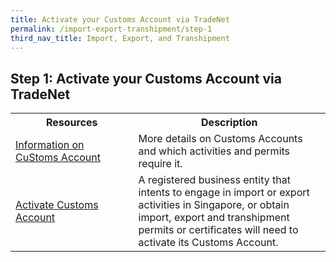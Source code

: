```yaml
---
title: Activate your Customs Account via TradeNet
permalink: /import-export-transhipment/step-1
third_nav_title: Import, Export, and Transhipment
---
```


## Step 1: Activate your Customs Account via TradeNet

<table>
    <tr>
    <th style='width: 39%;'><b>Resources</b></th>
    <th style='width: auto;'><b>Description</b></th>
    </tr>
    <tr>
    <td><a href='https://www.customs.gov.sg/businesses/new-traders-and-registration-services/registration-services/activate-customs-account/' target='_blank'>Information on CuStoms Account</a></td>
    <td>More details on Customs Accounts and which activities and permits require it.
    </td>
    </tr>
    <tr>
    <td><a href='https://www.customs.gov.sg/businesses/new-traders-and-registration-services/registration-services/activate-customs-account/' target='_blank'>Activate Customs Account</a></td>
    <td>A registered business entity that intents to engage in import or export activities in Singapore, or obtain import, export and transhipment permits or certificates will need to activate its Customs Account.
    </td>
    </tr>
</table>

<script src="/jquery/jquery.min.js"></script>
<script src="/jquery/bp-menu-new-tab.js"></script>
